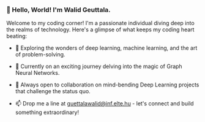### 👋 Hello, World! I'm Walid Geuttala.

Welcome to my coding corner! I'm a passionate individual diving deep into the realms of technology. Here's a glimpse of what keeps my coding heart beating:

- 👀 Exploring the wonders of deep learning, machine learning, and the art of problem-solving.
  
- 🌱 Currently on an exciting journey delving into the magic of Graph Neural Networks.

- 💞️ Always open to collaboration on mind-bending Deep Learning projects that challenge the status quo.

- 📫 Drop me a line at guettalawalid@inf.elte.hu - let's connect and build something extraordinary!

<!---
walidgeuttala/walidgeuttala is a ✨ special ✨ repository because its `README.md` (this file) appears on your GitHub profile.
You can click the Preview link to take a look at your changes.
--->
